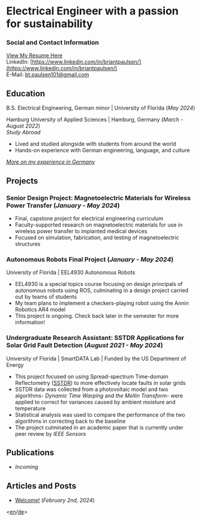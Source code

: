 <h1>Electrical Engineer with a passion for sustainability</h1>


### Social and Contact Information
[View My Resume Here](/portfolio/assets/BrianPaulsenResume.pdf "Updated 2/8/24")  
LinkedIn: [https://www.linkedin.com/in/briantpaulsen/](https://www.linkedin.com/in/briantpaulsen/)  
E-Mail: [bt.paulsen101@gmail.com](mailto:bt.paulsen101@gmail.com)


## Education
B.S. Electrical Engineering, German minor | University of Florida (_May 2024_)

Hamburg University of Applied Sciences | Hamburg, Germany (_March - August 2022_)  
_Study Abroad_
- Lived and studied alongside with students from around the world
- Hands-on experience with German engineering, language, and culture  

[_More on my experience in Germany_](https://www.instagram.com/p/Ce5am6KNFxK/)



## Projects
### Senior Design Project: Magnetoelectric Materials for Wireless Power Transfer (_January - May 2024_)
- Final, capstone project for electrical engineering curriculum
- Faculty-supported research on magnetoelectric materials for use in wireless power transfer to implanted medical devices
- Focused on simulation, fabrication, and testing of magnetoelectric structures

### Autonomous Robots Final Project (_January - May 2024_)
University of Florida | EEL4930 Autonomous Robots
- EEL4930 is a special topics course focusing on design principals of autonomous robots using ROS, culminating in a design project carried out by teams of students
- My team plans to implement a checkers-playing robot using the Annin Robotics AR4 model
- This project is ongoing. Check back later in the semester for more information!

### Undergraduate Research Assistant: SSTDR Applications for Solar Grid Fault Detection (_August 2021 - May 2024_)
University of Florida | SmartDATA Lab | Funded by the US Department of Energy
- This project focused on using Spread-spectrum Time-domain Reflectometry ([SSTDR](https://en.wikipedia.org/wiki/Spread-spectrum_time-domain_reflectometry)) to more effectively locate faults in solar grids
- SSTDR data was collected from a photovoltaic model and two algorithms- _Dynamic Time Warping_ and _the Mellin Transform_- were applied to correct for variances caused by ambient moisture and temperature
- Statistical analysis was used to compare the performance of the two algorithms in correcting back to the baseline
- The project culminated in an academic paper that is currently under peer review by _IEEE Sensors_

## Publications
* _Incoming_

## Articles and Posts
* [Welcome!](/_posts/2024-02-04-welcome.md) (_February 2nd, 2024_)

<[en](/)/[de](/assets/deutscheseite.md)>

